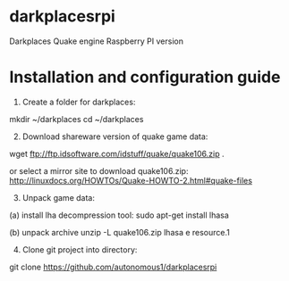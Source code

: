 darkplacesrpi
=============

Darkplaces Quake engine Raspberry PI version

Installation and configuration guide
====================================

1. Create a folder for darkplaces:

mkdir ~/darkplaces
cd ~/darkplaces

2. Download shareware version of quake game data:

wget ftp://ftp.idsoftware.com/idstuff/quake/quake106.zip .

or select a mirror site to download quake106.zip:
http://linuxdocs.org/HOWTOs/Quake-HOWTO-2.html#quake-files

3. Unpack game data:

(a) install lha decompression tool:
sudo apt-get install lhasa

(b) unpack archive
unzip -L quake106.zip
lhasa e resource.1

4. Clone git project into directory:

git clone https://github.com/autonomous1/darkplacesrpi

